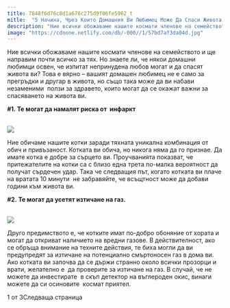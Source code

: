 ```yaml
---
title: 7848f6d76c8d1a676c275d9f06fe5962_t
mitle:  "5 Начина, Чрез Които Домашния Ви Любимец Може Да Спаси Живота Ви"
description: "Ние всички обожаваме нашите космати членове на семейството и ще направим почти всичко за тях. Но знаете ли, че някои домашни любимци освен, че изпитат непринудена л"
image: "https://cdnone.netlify.com/db/-000//1/57bd7af3da04d.jpg"
---
```


 <p>Ние всички обожаваме нашите космати членове на семейството и ще направим почти всичко за тях. Но знаете ли, че някои домашни любимци освен, че изпитат непринудена любов могат и да спасят живота ви? Това е вярно – вашият домашен любимец не е само за прегръдки и другар в живота, но също така може да ви набави незаменими  ползи за здравето, които могат да се окажат важни за спасяването на живота ви.</p>      <p><strong>#1. Те могат да намалят риска от  инфаркт</strong></p> <p> <br/><img src="https://cdnone.netlify.com/db/-000//1/57bd7af3da04d.jpg"/><br/></p>  <p>Ние обичаме нашите котки заради тяхната уникална комбинация от обич и привъзаност. Котката ви обича, но никога няма да го признае. Да имате котка е добре за сърцето ви. Проучванията показват, че притежателите на котки са с близо една трета по-малка вероятност да получат сърдечен удар. Така че следващия път, когато котката ви плаче на вратата 10 минути  не забравяйте, че всъщтност може да добави години към живота ви.</p>      <p><strong>#2. Те могат да усетят изтичане на газ.</strong></p> <p> <br/><img src="https://cdnone.netlify.com/db/-000//1/57bd7af4a7aff.jpg"/><br/></p> <p>Друго предимството е, че котките имат по-добро обоняние от хората и могат да откриват наличието на вредни газове. В действителност, ако се обръща внимание на техните действия, те биха могли да ви предупредят за изтичане на потенциално смъртоносен газ в дома ви. Ако котката ви започва да се държи странно около всички прозорци и врати, желателно е  да проверите за изтичане на газ. В случай, че не можете да инвестирате  в скъп детектор на въглероден окис, винаги можете да си осиновите  космат приятел.</p>      1 от 3Следваща страница  